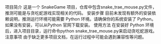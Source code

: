 项目简介
这是一个 SnakeGame 项目，仓库中包含snake_trae_mouse.py文件，推测可能是与贪吃蛇游戏实现相关的代码。
安装步骤
目前未发现有额外的安装依赖说明，推测运行环境可能需要 Python 环境。请确保你的系统安装了 Python。如果没有安装，可以从Python 官网下载安装。
使用方法
在安装好 Python 环境后，进入项目目录，运行命令python snake_trae_mouse.py来启动贪吃蛇游戏。
注意事项
由于缺乏更多项目文档，在运行过程中可能会遇到兼容性等问题。
